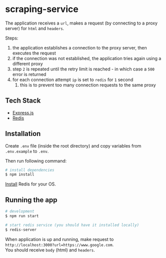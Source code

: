 # scraping-service

The application receives a `url`, makes a request (by connecting to a proxy server) for `html` and `headers`.

Steps:
1. the application establishes a connection to the proxy server, then executes the request
2. if the connection was not established, the application tries again using a different proxy
3. step `2` is repeated until the retry limit is reached - in which case a `500` error is returned
4. for each connection attempt `ip` is set to `redis` for `1` second
    1. this is to prevent too many connection requests to the same proxy

## Tech Stack

- [Express.js](https://expressjs.com/)
- [Redis](https://redis.io/)

## Installation

Create `.env` file (inside the root directory) and copy variables from `.env.example` to `.env`.

Then run following command:

```bash
# install dependencies
$ npm install
```

[Install](https://redis.io/docs/getting-started/installation/) Redis for your OS.

## Running the app

```bash
# development
$ npm run start

# start redis service (you should have it installed locally)
$ redis-server
```

When application is up and running, make request to `http://localhost:3000?url=https://www.google.com`.<br />
You should receive `body` (html) and `headers`.
